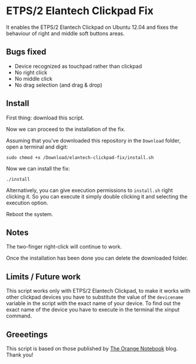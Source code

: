 ETPS/2 Elantech Clickpad Fix
============================

It enables the ETPS/2 Elantech Clickpad on Ubuntu 12.04 and fixes the behaviour of right and middle soft buttons areas.

Bugs fixed
----------
* Device recognized as touchpad rather than clickpad
* No right click
* No middle click
* No drag selection (and drag & drop)

Install
-------
First thing: download this script.

Now we can proceed to the installation of the fix.

Assuming that you've downloaded this repository in the `Download` folder, open a terminal and digit:

`sudo chmod +x /Download/elantech-clickpad-fix/install.sh`

Now we can install the fix:

`./install`

Alternatively, you can give execution permissions to `install.sh` right clicking it. So you can execute it simply double clicking it and selecting the execution option.

Reboot the system.

Notes
-----
The two-finger right-click will continue to work.

Once the installation has been done you can delete the downloaded folder.

Limits / Future work
--------------------
This script works only with ETPS/2 Elantech Clickpad, to make it works with other clickpad devices you have to substitute the value of the `devicename` variable in the script with the exact name of your device. To find out the exact name of the device you have to execute in the terminal the xinput command.

Greeetings
----------
This script is based on those published by [The Orange Notebook](http://www.theorangenotebook.com/2012/02/call-for-testing-clickpad.html) blog. Thank you!
